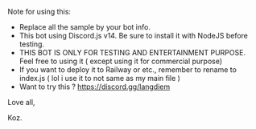 Note for using this:
- Replace all the sample by your bot info.
- This bot using Discord.js v14. Be sure to install it with NodeJS before testing.
- THIS BOT IS ONLY FOR TESTING AND ENTERTAINMENT PURPOSE. Feel free to using it ( except using it for commercial purpose)
- If you want to deploy it to Railway or etc., remember to rename to index.js ( lol i use it to not same as my main file )
- Want to try this ? https://discord.gg/langdiem
  
Love all,

Koz.
